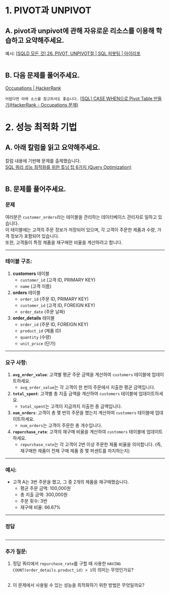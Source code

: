 # 1. PIVOT과 UNPIVOT

## A. pivot과 unpivot에 관해 자유로운 리소스를 이용해 학습하고 요약해주세요.

예시:
[[SQLD 모든 것] 26. PIVOT, UNPIVOT절 | SQL 피봇팅 | 아이리포](https://www.youtube.com/watch?v=FINRIH6Bmq0)

```

```

## B. 다음 문제를 풀어주세요.

[Occupations | HackerRank](https://www.hackerrank.com/challenges/occupations/problem)

```어렵다면 아래 소스를 참고하셔도 좋습니다.```
[[SQL] CASE WHEN으로 Pivot Table 만들기(HackerRank - Occupations 문제)](https://techblog-history-younghunjo1.tistory.com/159)

# 2. 성능 최적화 기법

## A. 아래 칼럼을 읽고 요약해주세요.

칼럼 내용에 기반해 문제를 출제했습니다. </br>
[SQL 쿼리 성능 최적화를 위한 튜닝 팁 6가지 (Query Optimization)](https://community.heartcount.io/ko/query-optimization-tips/)

```

```

## B. 문제를 풀어주세요.

### 문제

여러분은 `customer_orders`라는 테이블을 관리하는 데이터베이스 관리자로 일하고 있습니다. </br>
이 테이블에는 고객의 주문 정보가 저장되어 있으며, 각 고객이 주문한 제품과 수량, 가격 정보가 포함되어 있습니다. </br>
또한, 고객들이 특정 제품을 재구매한 비율을 계산하려고 합니다.

---

### 테이블 구조:

1. **customers** 테이블
    - `customer_id` (고객 ID, PRIMARY KEY)
    - `name` (고객 이름)
2. **orders** 테이블
    - `order_id` (주문 ID, PRIMARY KEY)
    - `customer_id` (고객 ID, FOREIGN KEY)
    - `order_date` (주문 날짜)
3. **order_details** 테이블
    - `order_id` (주문 ID, FOREIGN KEY)
    - `product_id` (제품 ID)
    - `quantity` (수량)
    - `unit_price` (단가)

---

### 요구 사항:

1. **`avg_order_value`**: 고객별 평균 주문 금액을 계산하여 `customers` 테이블에 업데이트하세요.
    - `avg_order_value`는 각 고객이 한 번의 주문에서 지출한 평균 금액입니다.
2. **`total_spent`**: 고객별 총 지출 금액을 계산하여 `customers` 테이블에 업데이트하세요.
    - `total_spent`는 고객이 지금까지 지출한 총 금액입니다.
3. **`num_orders`**: 고객이 총 몇 번의 주문을 했는지 계산하여 `customers` 테이블에 업데이트하세요.
    - `num_orders`는 고객이 주문한 총 개수입니다.
4. **`repurchase_rate`**: 고객의 재구매 비율을 계산하여 `customers` 테이블에 업데이트하세요.
    - `repurchase_rate`는 각 고객이 2번 이상 주문한 제품 비율을 의미합니다. (즉, 재구매한 제품이 전체 구매 제품 중 몇 퍼센트를 차지하는지)

---

### 예시:

- 고객 A는 3번 주문을 했고, 그 중 2개의 제품을 재구매했습니다.
    - 평균 주문 금액: 100,000원
    - 총 지출 금액: 300,000원
    - 주문 횟수: 3번
    - 재구매 비율: 66.67%

---

### 정답

```sql

```

---

### 추가 질문:

1. 정답 쿼리에서 `repurchase_rate`를 구할 때 사용한 `HAVING COUNT(order_details.product_id) > 1`의 의미는 무엇인가요?
```

```
2. 이 문제에서 사용될 수 있는 성능을 최적화하기 위한 방법은 무엇일까요?
```

```